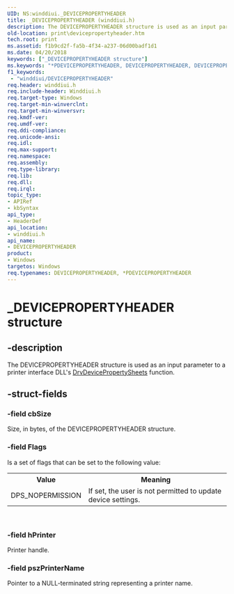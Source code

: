 ```yaml
---
UID: NS:winddiui._DEVICEPROPERTYHEADER
title: _DEVICEPROPERTYHEADER (winddiui.h)
description: The DEVICEPROPERTYHEADER structure is used as an input parameter to a printer interface DLL's DrvDevicePropertySheets function.
old-location: print\devicepropertyheader.htm
tech.root: print
ms.assetid: f1b9cd2f-fa5b-4f34-a237-06d00badf1d1
ms.date: 04/20/2018
keywords: ["_DEVICEPROPERTYHEADER structure"]
ms.keywords: "*PDEVICEPROPERTYHEADER, DEVICEPROPERTYHEADER, DEVICEPROPERTYHEADER structure [Print Devices], PDEVICEPROPERTYHEADER, PDEVICEPROPERTYHEADER structure pointer [Print Devices], _DEVICEPROPERTYHEADER, print.devicepropertyheader, print_interface-graphics_7dc4be04-e0ab-43bb-8e6d-f500cc7cf51c.xml, winddiui/DEVICEPROPERTYHEADER, winddiui/PDEVICEPROPERTYHEADER"
f1_keywords:
 - "winddiui/DEVICEPROPERTYHEADER"
req.header: winddiui.h
req.include-header: Winddiui.h
req.target-type: Windows
req.target-min-winverclnt: 
req.target-min-winversvr: 
req.kmdf-ver: 
req.umdf-ver: 
req.ddi-compliance: 
req.unicode-ansi: 
req.idl: 
req.max-support: 
req.namespace: 
req.assembly: 
req.type-library: 
req.lib: 
req.dll: 
req.irql: 
topic_type:
- APIRef
- kbSyntax
api_type:
- HeaderDef
api_location:
- winddiui.h
api_name:
- DEVICEPROPERTYHEADER
product:
- Windows
targetos: Windows
req.typenames: DEVICEPROPERTYHEADER, *PDEVICEPROPERTYHEADER
---
```


# _DEVICEPROPERTYHEADER structure


## -description


The DEVICEPROPERTYHEADER structure is used as an input parameter to a printer interface DLL's <a href="https://docs.microsoft.com/windows-hardware/drivers/ddi/winddiui/nf-winddiui-drvdevicepropertysheets">DrvDevicePropertySheets</a> function.


## -struct-fields




### -field cbSize

Size, in bytes, of the DEVICEPROPERTYHEADER structure.


### -field Flags

Is a set of flags that can be set to the following value: 

<table>
<tr>
<th>Value</th>
<th>Meaning</th>
</tr>
<tr>
<td>
DPS_NOPERMISSION

</td>
<td>
If set, the user is not permitted to update device settings.

</td>
</tr>
</table>
 


### -field hPrinter

Printer handle.


### -field pszPrinterName

Pointer to a NULL-terminated string representing a printer name.

